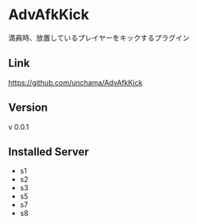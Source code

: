 # AdvAfkKick
満員時、放置しているプレイヤーをキックするプラグイン

## Link
https://github.com/unchama/AdvAfkKick

## Version
v 0.0.1

## Installed Server
- s1
- s2
- s3
- s5
- s7
- s8
